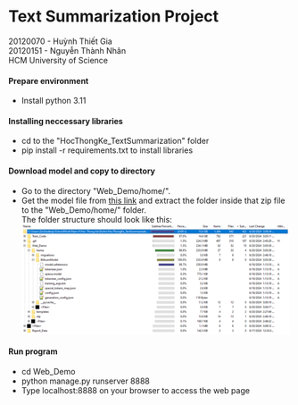 # Text Summarization Project
20120070 - Huỳnh Thiết Gia   
20120151 - Nguyễn Thành Nhân   
HCM University of Science  
#### Prepare environment
* Install python 3.11
#### Installing neccessary libraries
* cd to the "HocThongKe_TextSummarization" folder  
* pip install -r requirements.txt to install libraries  

#### Download model and copy to directory
* Go to the directory "Web_Demo/home/".
* Get the model file from [this link](https://studenthcmusedu-my.sharepoint.com/personal/20120070_student_hcmus_edu_vn/_layouts/15/onedrive.aspx?id=%2Fpersonal%2F20120070%5Fstudent%5Fhcmus%5Fedu%5Fvn%2FDocuments%2FBillsumModel%2Ezip&parent=%2Fpersonal%2F20120070%5Fstudent%5Fhcmus%5Fedu%5Fvn%2FDocuments&ga=1) and extract the folder inside that zip file to the "Web_Demo/home/" folder.  
The folder structure should look like this:  
![Image](./Report_Data/InstallBillsum.png)  

#### Run program
* cd Web_Demo  
* python manage.py runserver 8888  
* Type localhost:8888 on your browser to access the web page  
